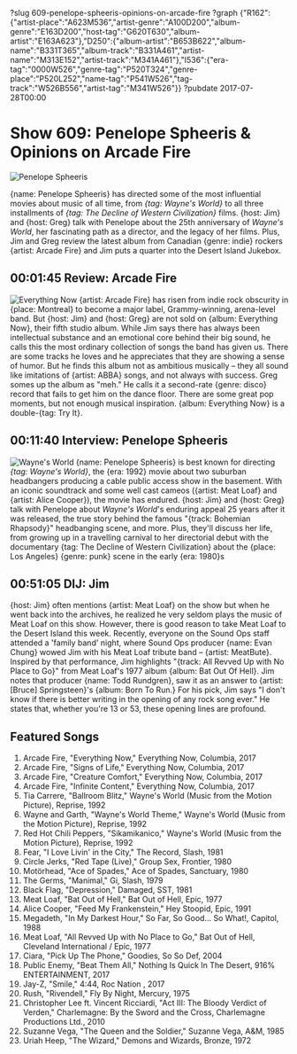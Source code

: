 ?slug 609-penelope-spheeris-opinions-on-arcade-fire
?graph {"R162":{"artist-place":"A623M536","artist-genre":"A100D200","album-genre":"E163D200","host-tag":"G620T630","album-artist":"E163A623"},"D250":{"album-artist":"B653B622","album-name":"B331T365","album-track":"B331A461","artist-name":"M313E152","artist-track":"M341A461"},"I536":{"era-tag":"0000W526","genre-tag":"P520T324","genre-place":"P520L252","name-tag":"P541W526","tag-track":"W526B556","artist-tag":"M341W526"}}
?pubdate 2017-07-28T00:00

# Show 609: Penelope Spheeris & Opinions on Arcade Fire

![Penelope Spheeris](//static.soundopinions.org/images/2017/penelopespheeris_web.jpg)

{name: Penelope Spheeris} has directed some of the most influential movies about music of all time, from *{tag: Wayne's World}* to all three installments of *{tag: The Decline of Western Civilization}* films. {host: Jim} and {host: Greg} talk with Penelope about the 25th anniversary of *Wayne's World*, her fascinating path as a director, and the legacy of her films. Plus, Jim and Greg review the latest album from Canadian {genre: indie} rockers {artist: Arcade Fire} and Jim puts a quarter into the Desert Island Jukebox.


## 00:01:45 Review: Arcade Fire
![Everything Now](http://is2.mzstatic.com/image/thumb/Music127/v4/9d/1f/88/9d1f88d7-0734-68b2-8bac-9f094b8b8967/source/600x600bb.jpg "23203991/1240796998")
{artist: Arcade Fire} has risen from indie rock obscurity in {place: Montreal} to become a major label, Grammy-winning, arena-level band. But {host: Jim} and {host: Greg} are not sold on {album: Everything Now}, their fifth studio album. While Jim says there has always been intellectual substance and an emotional core behind their big sound, he calls this the most ordinary collection of songs the band has given us. There are some tracks he loves and he appreciates that they are showing a sense of humor. But he finds this album not as ambitious musically – they all sound like imitations of {artist: ABBA} songs, and not always with success. Greg somes up the album as "meh." He calls it a second-rate {genre: disco} record that fails to get him on the dance floor. There are some great pop moments, but not enough musical inspiration. {album: Everything Now} is a double-{tag: Try It}.


## 00:11:40 Interview: Penelope Spheeris
![Wayne's World](//static.soundopinions.org/images/2017/waynesworld.jpeg)
{name: Penelope Spheeris} is best known for directing *{tag: Wayne's World}*, the {era: 1992} movie about two suburban headbangers producing a cable public access show in the basement. With an iconic soundtrack and some well cast cameos ({artist: Meat Loaf} and {artist: Alice Cooper}), the movie has endured. {host: Jim} and {host: Greg} talk with Penelope about *Wayne's World*'s enduring appeal 25 years after it was released, the true story behind the famous "{track: Bohemian Rhapsody}" headbanging scene, and more. Plus, they'll discuss her life, from growing up in a travelling carnival to her directorial debut with the documentary {tag: The Decline of Western Civilization} about the {place: Los Angeles} {genre: punk} scene in the early {era: 1980}s


## 00:51:05 DIJ: Jim
{host: Jim} often mentions {artist: Meat Loaf} on the show but when he went back into the archives, he realized he very seldom plays the music of Meat Loaf on this show.  However, there is good reason to take Meat Loaf to the Desert Island this week.  Recently, everyone on the Sound Ops staff attended a 'family band' night, where Sound Ops producer {name: Evan Chung} wowed Jim with his Meat Loaf tribute band – {artist: MeatBute}.  Inspired by that performance, Jim highlights "{track: All Revved Up with No Place to Go}" from Meat Loaf's 1977 album {album: Bat Out Of Hell}.  Jim notes that producer {name: Todd Rundgren}, saw it as an answer to {artist: [Bruce] Springsteen}'s {album: Born To Run.}  For his pick, Jim says "I don't know if there is better writing in the opening of any rock song ever."  He states that, whether you're 13 or 53, these opening lines are profound.



## Featured Songs
1. Arcade Fire, "Everything Now," Everything Now, Columbia, 2017
1. Arcade Fire, "Signs of Life," Everything Now, Columbia, 2017
1. Arcade Fire, "Creature Comfort," Everything Now, Columbia, 2017
1. Arcade Fire, "Infinite Content," Everything Now, Columbia, 2017
1. Tia Carrere, "Ballroom Blitz," Wayne's World (Music from the Motion Picture), Reprise, 1992
1. Wayne and Garth, "Wayne's World Theme," Wayne's World (Music from the Motion Picture), Reprise, 1992
1. Red Hot Chili Peppers, "Sikamikanico," Wayne's World (Music from the Motion Picture), Reprise, 1992
1. Fear, "I Love Livin' in the City," The Record, Slash, 1981
1. Circle Jerks, "Red Tape (Live)," Group Sex, Frontier, 1980
1. Motörhead, "Ace of Spades," Ace of Spades, Sanctuary, 1980
1. The Germs, "Manimal," Gi, Slash, 1979
1. Black Flag, "Depression," Damaged, SST, 1981
1. Meat Loaf, "Bat Out of Hell," Bat Out of Hell, Epic, 1977
1. Alice Cooper, "Feed My Frankenstein," Hey Stoopid, Epic, 1991
1. Megadeth, "In My Darkest Hour," So Far, So Good... So What!, Capitol, 1988
1. Meat Loaf, "All Revved Up with No Place to Go," Bat Out of Hell, Cleveland International / Epic, 1977
1. Ciara, "Pick Up The Phone," Goodies, So So Def, 2004
1. Public Enemy, "Beat Them All," Nothing Is Quick In The Desert, 916% ENTERTAINMENT, 2017
1. Jay-Z, "Smile," 4:44, Roc Nation , 2017
1. Rush, "Rivendell," Fly By Night, Mercury, 1975
1. Christopher Lee ft. Vincent Ricciardi, "Act III: The Bloody Verdict of Verden," Charlemagne: By the Sword and the Cross, Charlemagne Productions Ltd., 2010
1. Suzanne Vega, "The Queen and the Soldier," Suzanne Vega, A&M, 1985
1. Uriah Heep, "The Wizard," Demons and Wizards, Bronze, 1972